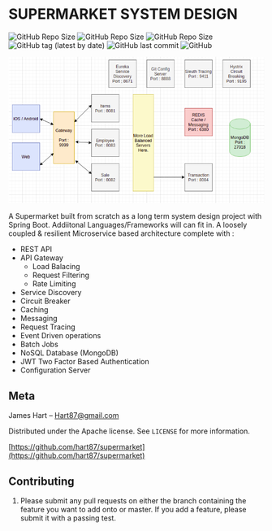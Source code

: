 # SUPERMARKET SYSTEM DESIGN

![GitHub Repo Size](https://img.shields.io/badge/Built%20With-Spring%20Boot-brightgreen?style=for-the-badge)
![GitHub Repo Size](https://img.shields.io/badge/Built%20With-GoLang-informational?style=for-the-badge)
![GitHub Repo Size](https://img.shields.io/github/repo-size/HART87/supermarket?style=for-the-badge)
![GitHub tag (latest by date)](https://img.shields.io/github/v/tag/hart87/supermarket?style=for-the-badge)
![GitHub last commit](https://img.shields.io/github/last-commit/hart87/supermarket?style=for-the-badge)
![GitHub](https://img.shields.io/github/license/hart87/supermarket?style=for-the-badge)

![supermarket](./service.png)

A Supermarket built from scratch as a long term system design project with Spring Boot. Addiitonal Languages/Frameworks will can fit in. A loosely coupled & resilient Microservice based architecture complete with :
- REST API
 - API Gateway
   - Load Balacing
    - Request Filtering
    - Rate Limiting
 - Service Discovery
 - Circuit Breaker
 - Caching
 - Messaging
 - Request Tracing
 - Event Driven operations
 - Batch Jobs
 - NoSQL Database (MongoDB)
- JWT Two Factor Based Authentication
 - Configuration Server








## Meta

James Hart – Hart87@gmail.com

Distributed under the Apache license. See ``LICENSE`` for more information.

[https://github.com/hart87/supermarket](https://github.com/hart87/supermarket)

## Contributing

1. Please submit any pull requests on either the branch containing the feature you want to add onto or master. If you add a feature, please submit it with a passing test. 